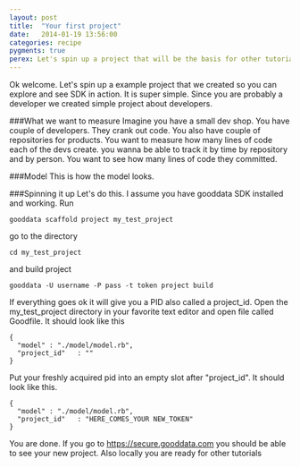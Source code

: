 ```yaml
---
layout: post
title:  "Your first project"
date:   2014-01-19 13:56:00
categories: recipe
pygments: true
perex: Let's spin up a project that will be the basis for other tutorials. It will take only 5 mins. Promise.
---
```


Ok welcome. Let's spin up a example project that we created so you can explore and see SDK in action. It is super simple. Since you are probably a developer we created simple project about developers.

###What we want to measure
Imagine you have a small dev shop. You have couple of developers. They crank out code. You also have couple of repositories for products. You want to measure how many lines of code each of the devs create. you wanna be able to track it by time by repository and by person. You want to see how many lines of code they committed.

###Model
This is how the model looks.

###Spinning it up
Let's do this. I assume you have gooddata SDK installed and working. Run

    gooddata scaffold project my_test_project

go to the directory

    cd my_test_project

and build project

    gooddata -U username -P pass -t token project build

If everything goes ok it will give you a PID also called a project_id. Open the my_test_project directory in your favorite text editor and open file called Goodfile. It should look like this

    {
      "model" : "./model/model.rb",
      "project_id"   : ""
    }

Put your freshly acquired pid into an empty slot after "project_id". It should look like this.

    {
      "model" : "./model/model.rb",
      "project_id"   : "HERE_COMES_YOUR NEW_TOKEN"
    }

You are done. If you go to https://secure.gooddata.com you should be able to see your new project. Also locally you are ready for other tutorials
